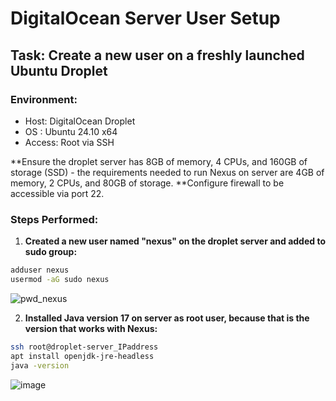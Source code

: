 # DigitalOcean Server User Setup

## Task: Create a new user on a freshly launched Ubuntu Droplet

### Environment:
- Host: DigitalOcean Droplet
- OS : Ubuntu 24.10 x64
- Access: Root via SSH

**Ensure the droplet server has 8GB of memory, 4 CPUs, and 160GB of storage (SSD) - the requirements needed to run Nexus on server are 4GB of memory, 2 CPUs, and 80GB of storage.
**Configure firewall to be accessible via port 22.

### Steps Performed:

1. **Created a new user named "nexus" on the droplet server and added to sudo group:**

```bash
adduser nexus
usermod -aG sudo nexus
```
![pwd_nexus](https://github.com/user-attachments/assets/0ed18879-4c54-4c31-b050-54cc278bcea8)

2. **Installed Java version 17 on server as root user, because that is the version that works with Nexus:**

```bash
ssh root@droplet-server_IPaddress
apt install openjdk-jre-headless
java -version
```
![image](https://github.com/user-attachments/assets/6677ddbc-396e-4335-90c2-02db749b61a3)

